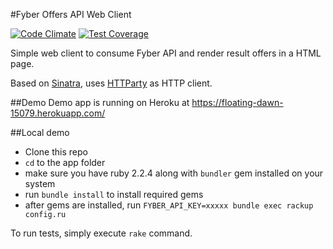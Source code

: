 #Fyber Offers API Web Client

[![Code Climate](https://codeclimate.com/github/vitaly-pushkar/250082e6a6b38f00435d69eee3c7df49/badges/gpa.svg)](https://codeclimate.com/github/vitaly-pushkar/250082e6a6b38f00435d69eee3c7df49)
[![Test Coverage](https://codeclimate.com/github/vitaly-pushkar/250082e6a6b38f00435d69eee3c7df49/badges/coverage.svg)](https://codeclimate.com/github/vitaly-pushkar/250082e6a6b38f00435d69eee3c7df49/coverage)

Simple web client to consume Fyber API and render result offers in a HTML page.

Based on [Sinatra](https://github.com/sinatra/sinatra), uses [HTTParty](https://github.com/jnunemaker/httparty) as HTTP client.

##Demo
Demo app is running on Heroku at https://floating-dawn-15079.herokuapp.com/

##Local demo
- Clone this repo
- `cd` to the app folder
- make sure you have ruby 2.2.4 along with `bundler` gem installed on your system
- run `bundle install` to install required gems
- after gems are installed, run `FYBER_API_KEY=xxxxx bundle exec rackup config.ru`

To run tests, simply execute `rake` command.

